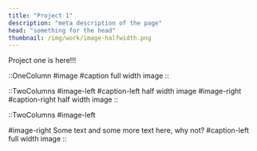 ```yaml
---
title: "Project 1"
description: "meta description of the page"
head: "something for the head"
thumbnail: /img/work/image-halfwidth.png
---
```


Project one is here!!!

::OneColumn
#image
<display alt="project image" src="/img/work/image-fullwidth.png">
#caption
full width image
::

::TwoColumns
#image-left
<display alt="project image" src="/img/work/image-halfwidth.png">
#caption-left
half width image
#image-right
<display alt="project image" src="/img/work/image-halfwidth.png">
#caption-right
half width image
::

::TwoColumns
#image-left
<display alt="project image" src="/img/work/image-halfwidth.png">

#image-right
Some text and some more text here, why not?
#caption-left
full width image
::
